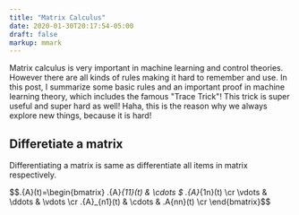 ```yaml
---
title: "Matrix Calculus"
date: 2020-01-30T20:17:54-05:00
draft: false
markup: mmark
---
```


Matrix calculus is very important in machine learning and control theories. However there are all kinds of rules making it hard to remember and use. In this post, I summarize some basic rules and an important proof in machine learning theory, which includes the famous "Trace Trick"! This trick is super useful and super hard as well! Haha, this is the reason why we always explore new things, because it is hard!

<!--more-->

## Differetiate a matrix

Differentiating a matrix is same as differentiate all items in matrix respectively.

$$\.{A}(t)=\begin{bmatrix}
\.{A}_{11}(t) & \cdots $ \.{A}_{1n}(t) \cr
\vdots & \ddots & \vdots \cr
\.{A}_{n1}(t) & \cdots & \.A{nn}(t) \cr
\end{bmatrix}$$


